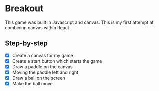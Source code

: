 # Breakout
This game was built in Javascript and canvas. This is my first attempt at combining canvas within React

## Step-by-step
- [x] Create a canvas for my game
- [x] Create a start button which starts the game    
- [x] Draw a paddle on the canvas
- [x] Moving the paddle left and right
- [x] Draw a ball on the screen
- [x] Make the ball move 